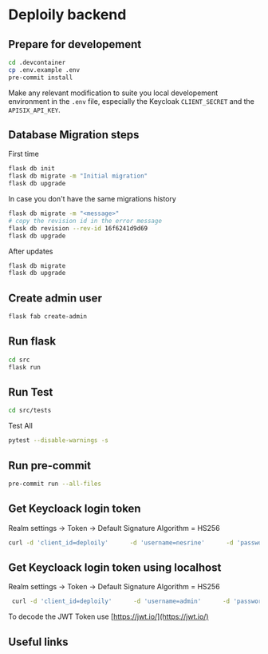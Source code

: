 # Deploily backend 



## Prepare for developement

```bash
cd .devcontainer
cp .env.example .env
pre-commit install
```

Make any relevant modification to suite you local developement environment in the `.env` file, especially the Keycloak `CLIENT_SECRET` and the `APISIX_API_KEY`.

## Database Migration steps 

First time
```bash
flask db init
flask db migrate -m "Initial migration"
flask db upgrade
```

In case you don't have the same migrations history
```bash
flask db migrate -m "<message>"
# copy the revision id in the error message
flask db revision --rev-id 16f6241d9d69
flask db upgrade
```

After updates 
```bash
flask db migrate
flask db upgrade
```
## Create admin user

```bash
flask fab create-admin
```
## Run  flask

```bash
cd src
flask run 
```

## Run Test
```bash
cd src/tests  
```

Test All
```bash
pytest --disable-warnings -s
```

## Run pre-commit

```bash
pre-commit run --all-files
```

## Get Keycloack login token 

Realm settings -> Token -> Default Signature Algorithm = HS256

```bash
curl -d 'client_id=deploily'      -d 'username=nesrine'      -d 'password=nesrine'      -d 'grant_type=password'      -d 'scope=email profile roles'      -d 'client_secret=bVLhkb8ve3RXsCV9H8cIBecnkZHJWtSW'      'https://auth.dev.deploily.cloud/realms/myrealm/protocol/openid-connect/token'
```

## Get Keycloack login token using localhost

Realm settings -> Token -> Default Signature Algorithm = HS256

```bash
 curl -d 'client_id=deploily'      -d 'username=admin'      -d 'password=admin'      -d 'grant_type=password'      -d 'scope=email profile roles'      -d 'client_secret=aYZTRwWfyLTRfqmBsqkfMJ9C68wSp0bO'      'http://localhost:8080/realms/myrealm/protocol/openid-connect/token'

```

To decode the JWT Token use [https://jwt.io/](https://jwt.io/)

## Useful links

